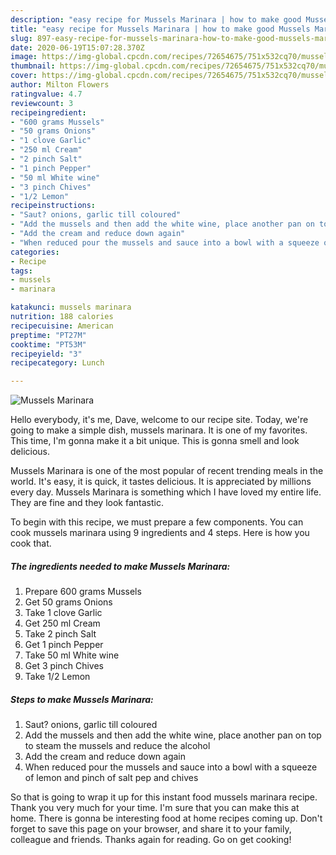 ```yaml
---
description: "easy recipe for Mussels Marinara | how to make good Mussels Marinara"
title: "easy recipe for Mussels Marinara | how to make good Mussels Marinara"
slug: 897-easy-recipe-for-mussels-marinara-how-to-make-good-mussels-marinara
date: 2020-06-19T15:07:28.370Z
image: https://img-global.cpcdn.com/recipes/72654675/751x532cq70/mussels-marinara-recipe-main-photo.jpg
thumbnail: https://img-global.cpcdn.com/recipes/72654675/751x532cq70/mussels-marinara-recipe-main-photo.jpg
cover: https://img-global.cpcdn.com/recipes/72654675/751x532cq70/mussels-marinara-recipe-main-photo.jpg
author: Milton Flowers
ratingvalue: 4.7
reviewcount: 3
recipeingredient:
- "600 grams Mussels"
- "50 grams Onions"
- "1 clove Garlic"
- "250 ml Cream"
- "2 pinch Salt"
- "1 pinch Pepper"
- "50 ml White wine"
- "3 pinch Chives"
- "1/2 Lemon"
recipeinstructions:
- "Saut? onions, garlic till coloured"
- "Add the mussels and then add the white wine, place another pan on top to steam the mussels and reduce the alcohol"
- "Add the cream and reduce down again"
- "When reduced pour the mussels and sauce into a bowl with a squeeze of lemon and pinch of salt pep and chives"
categories:
- Recipe
tags:
- mussels
- marinara

katakunci: mussels marinara 
nutrition: 188 calories
recipecuisine: American
preptime: "PT27M"
cooktime: "PT53M"
recipeyield: "3"
recipecategory: Lunch

---
```



![Mussels Marinara](https://img-global.cpcdn.com/recipes/72654675/751x532cq70/mussels-marinara-recipe-main-photo.jpg)

Hello everybody, it's me, Dave, welcome to our recipe site. Today, we're going to make a simple dish, mussels marinara. It is one of my favorites. This time, I'm gonna make it a bit unique. This is gonna smell and look delicious.

Mussels Marinara is one of the most popular of recent trending meals in the world. It's easy, it is quick, it tastes delicious. It is appreciated by millions every day. Mussels Marinara is something which I have loved my entire life. They are fine and they look fantastic.




To begin with this recipe, we must prepare a few components. You can cook mussels marinara using 9 ingredients and 4 steps. Here is how you cook that.

<!--inarticleads1-->

##### The ingredients needed to make Mussels Marinara:

1. Prepare 600 grams Mussels
1. Get 50 grams Onions
1. Take 1 clove Garlic
1. Get 250 ml Cream
1. Take 2 pinch Salt
1. Get 1 pinch Pepper
1. Take 50 ml White wine
1. Get 3 pinch Chives
1. Take 1/2 Lemon




<!--inarticleads2-->

##### Steps to make Mussels Marinara:

1. Saut? onions, garlic till coloured
1. Add the mussels and then add the white wine, place another pan on top to steam the mussels and reduce the alcohol
1. Add the cream and reduce down again
1. When reduced pour the mussels and sauce into a bowl with a squeeze of lemon and pinch of salt pep and chives




So that is going to wrap it up for this instant food mussels marinara recipe. Thank you very much for your time. I'm sure that you can make this at home. There is gonna be interesting food at home recipes coming up. Don't forget to save this page on your browser, and share it to your family, colleague and friends. Thanks again for reading. Go on get cooking!
